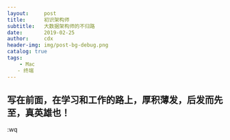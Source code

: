 ```yaml
--- 
layout:     post
title:      初识架构师
subtitle:   大数据架构师的不归路
date:       2019-02-25
author:     cdx
header-img: img/post-bg-debug.png
catalog: true
tags:
    - Mac
　　- 终端
---
```

## 写在前面，在学习和工作的路上，厚积薄发，后发而先至，真英雄也！
:wq
